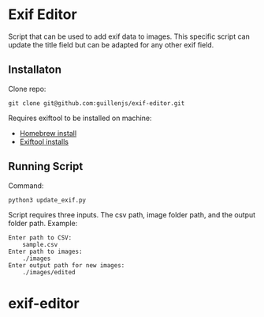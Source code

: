 # Exif Editor
Script that can be used to add exif data to images. This specific script can update the title field but can be adapted for any other exif field.

## Installaton
Clone repo:
```
git clone git@github.com:guillenjs/exif-editor.git
``` 

Requires exiftool to be installed on machine:
- [Homebrew install](https://formulae.brew.sh/formula/exiftool)
- [Exiftool installs](https://exiftool.org/install.html)

## Running Script

Command: 
```
python3 update_exif.py 
```

Script requires three inputs. The csv path, image folder path, and the output folder path.
Example:
```
Enter path to CSV:
    sample.csv
Enter path to images:
    ./images
Enter output path for new images:
    ./images/edited
```




# exif-editor
